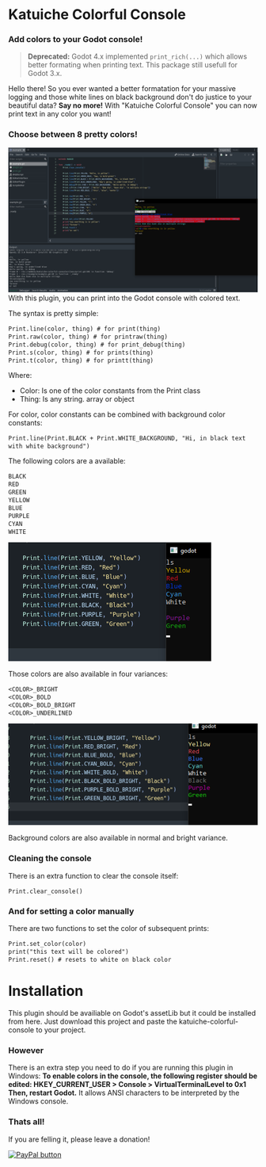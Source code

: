 
# Katuiche Colorful Console
### Add colors to your Godot console!

> **Deprecated:** Godot 4.x implemented `print_rich(...)` which allows better formating when printing text. This package still usefull for Godot 3.x.

Hello there!
So you ever wanted a better formatation for your massive logging and those white lines on black background don't do justice to your beautiful data? 
**Say no more!** With "Katuiche Colorful Console" you can now print text in any color you want!

### Choose between 8 pretty colors!
![Very colors!!](https://raw.githubusercontent.com/CassianoBelniak/katuiche-colorful-console/develop/addons/katuiche-colorful-console/screenshots/example.png)
With this plugin, you can print into the Godot console with colored text.

The syntax is pretty simple:

    Print.line(color, thing) # for print(thing)
    Print.raw(color, thing) # for printraw(thing)
    Print.debug(color, thing) # for print_debug(thing)
    Print.s(color, thing) # for prints(thing)
    Print.t(color, thing) # for printt(thing)

Where:

 - Color: Is one of the color constants from the Print class
 - Thing: Is any string. array or object 

For color, color constants can be combined with background color constants:

    Print.line(Print.BLACK + Print.WHITE_BACKGROUND, "Hi, in black text with white background")

The following colors are a available:

    BLACK
    RED
    GREEN
    YELLOW
    BLUE
    PURPLE
    CYAN
    WHITE

![Avaliable colors](https://raw.githubusercontent.com/CassianoBelniak/katuiche-colorful-console/develop/addons/katuiche-colorful-console/screenshots/colors.png)

Those colors are also available in four variances:

    <COLOR>_BRIGHT
    <COLOR>_BOLD
    <COLOR>_BOLD_BRIGHT
    <COLOR>_UNDERLINED

![Color variances](https://raw.githubusercontent.com/CassianoBelniak/katuiche-colorful-console/develop/addons/katuiche-colorful-console/screenshots/extra-colors.png)

Background colors are also available in normal and bright variance.

### Cleaning the console
There is an extra function to clear the console itself:

    Print.clear_console()


### And for setting a color manually
There are two functions to set the color of subsequent prints:

    Print.set_color(color)
    print("this text will be colored")
    Print.reset() # resets to white on black color

# Installation
This plugin should be availiable on Godot's assetLib but it could be installed from here. Just download this project and paste the katuiche-colorful-console to your project.
### However
There is an extra step you need to do if you are running this plugin in Windows:
**To enable colors in the console, the following register should be edited:
HKEY_CURRENT_USER > Console > VirtualTerminalLevel  to 0x1
Then, restart Godot.**
It allows ANSI characters to be interpreted by the Windows console.

### Thats all!
If you are felling it, please leave a donation!

[![PayPal button](https://www.paypalobjects.com/en_US/i/btn/btn_donate_LG.gif)](https://www.paypal.com/cgi-bin/webscr?cmd=_donations&business=S7D8VGAH3KVPY&currency_code=BRL)
